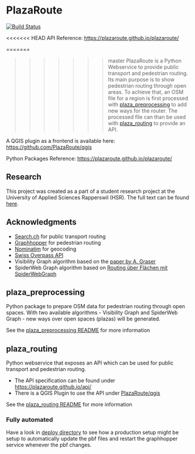 # PlazaRoute

[![Build Status](https://circleci.com/gh/PlazaRoute/plazaroute.png)](https://circleci.com/gh/PlazaRoute/plazaroute)

<<<<<<< HEAD
API Reference: <https://plazaroute.github.io/plazaroute/>

=======
>>>>>>> master
PlazaRoute is a Python Webservice to provide public transport and pedestrian routing. Its main purpose is to show pedestrian routing through open areas. To achieve that, an OSM file for a region is first processed with [plaza_preprocessing](https://github.com/PlazaRoute/plazaroute/tree/master/plaza_preprocessing) to add new ways for the router. The processed file can than be used with [plaza_routing](https://github.com/PlazaRoute/plazaroute/tree/master/plaza_routing) to provide an API.

A QGIS plugin as a frontend is available here: <https://github.com/PlazaRoute/qgis>


Python Packages Reference: <https://plazaroute.github.io/plazaroute/>

## Research

This project was created as a part of a student research project at the University of Applied Sciences Rapperswil (HSR). The full text can be found [here](https://github.com/PlazaRoute/doc).

## Acknowledgments

* [Search.ch](https://www.search.ch/) for public transport routing
* [Graphhopper](https://github.com/graphhopper/graphhopper) for pedestrian routing
* [Nominatim](https://nominatim.openstreetmap.org/) for geocoding
* [Swiss Overpass API](http://overpass.osm.ch/)
* Visibility Graph algorithm based on the [paper by A. Graser](https://www.researchgate.net/publication/305272744_Integrating_Open_Spaces_into_OpenStreetMap_Routing_Graphs_for_Realistic_Crossing_Behaviour_in_Pedestrian_Navigation)
* SpiderWeb Graph algorithm based on [Routing über Flächen mit SpiderWebGraph](https://gispoint.de/gisopen-paper/1613-routing-ueber-flaechen-mit-spiderwebgraph.html)

## plaza_preprocessing

Python package to prepare OSM data for pedestrian routing through open spaces. With two available algorithms - Visibility Graph and SpiderWeb Graph - new ways over open spaces (plazas) will be generated.

See the [plaza_preprocessing README](https://github.com/PlazaRoute/plazaroute/tree/master/plaza_preprocessing) for more information

## plaza_routing

Python webservice that exposes an API which can be used for public transport and pedestrian routing.

* The API specification can be found under <https://plazaroute.github.io/api/>
* There is a QGIS Plugin to use the API under [PlazaRoute/qgis](https://github.com/PlazaRoute/qgis)

See the [plaza_routing README](https://github.com/PlazaRoute/plazaroute/tree/master/plaza_routing) for more information

### Fully automated

Have a look in [deploy directory](deploy/) to see how a production setup might be setup to automatically update the pbf files and restart the graphhopper service whenever the pbf changes.
